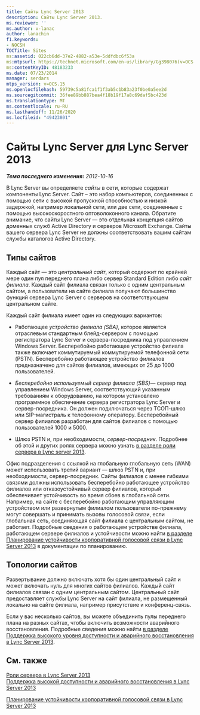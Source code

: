 ```yaml
---
title: Сайты Lync Server 2013
description: Сайты Lync Server 2013.
ms.reviewer: ''
ms.author: v-lanac
author: lanachin
f1.keywords:
- NOCSH
TOCTitle: Sites
ms:assetid: 022cb6dd-37e2-4882-a53e-5ddfdbc6f53a
ms:mtpsurl: https://technet.microsoft.com/en-us/library/Gg398076(v=OCS.15)
ms:contentKeyID: 48183233
ms.date: 07/23/2014
manager: serdars
mtps_version: v=OCS.15
ms.openlocfilehash: 59739c5a81fca1f1f3ab5c1b83a23f0be0a5ee2d
ms.sourcegitcommit: 36fee89bb887bea4f18b19f17a8c69daf5bc423d
ms.translationtype: MT
ms.contentlocale: ru-RU
ms.lasthandoff: 11/26/2020
ms.locfileid: "49423801"
---
```

# <a name="lync-server-sites-for-lync-server-2013"></a>Сайты Lync Server для Lync Server 2013

<div data-xmlns="http://www.w3.org/1999/xhtml">

<div class="topic" data-xmlns="http://www.w3.org/1999/xhtml" data-msxsl="urn:schemas-microsoft-com:xslt" data-cs="https://msdn.microsoft.com/">

<div data-asp="https://msdn2.microsoft.com/asp">



</div>

<div id="mainSection">

<div id="mainBody">

<span> </span>

_**Тема последнего изменения:** 2012-10-16_

В Lync Server вы определяете *сайты* в сети, которые содержат компоненты Lync Server. Сайт – это набор компьютеров, соединенных с помощью сети с высокой пропускной способностью и низкой задержкой, например локальной сети, или две сети, соединенные с помощью высокоскоростного оптоволоконного канала. Обратите внимание, что сайты Lync Server — это отдельная концепция сайтов доменных служб Active Directory и серверов Microsoft Exchange. Сайты вашего сервера Lync Server не должны соответствовать вашим сайтам службы каталогов Active Directory.

<div>

## <a name="site-types"></a>Типы сайтов

Каждый сайт — это *центральный сайт*, который содержит по крайней мере один пул переднего плана либо сервер Standard Edition либо *сайт филиала*. Каждый сайт филиала связан только с одним центральным сайтом, а пользователи на сайте филиала получают большинство функций сервера Lync Server с серверов на соответствующем центральном сайте.

Каждый сайт филиала имеет один из следующих вариантов:

  - Работающее *устройство филиала (SBA)*, которое является отраслевым стандартным блейд-сервером с помощью регистратора Lync Server и сервера-посредника под управлением Windows Server. Бесперебойно работающее устройство филиала также включает коммутируемый коммутируемой телефонной сети (PSTN). Бесперебойно работающее устройство филиалов предназначено для сайтов филиалов, имеющих от 25 до 1000 пользователей.

  - *Бесперебойно используемый сервер филиала (SBS)*— сервер под управлением Windows Server, соответствующий указанным требованиям к оборудованию, на котором установлено программное обеспечение сервера регистратора Lync Server и сервер-посредника. Он должен подключаться через ТСОП-шлюз или SIP-магистраль к телефонному оператору. Бесперебойный сервер филиалов разработан для сайтов филиалов с помощью пользователей 1000 и 5000.

  - Шлюз PSTN и, при необходимости, *сервер-посредник*. Подробнее об этой и других ролях сервера можно узнать [в разделе роли сервера в Lync server 2013](lync-server-2013-server-roles.md).

Офис подразделения с ссылкой на глобальную глобальную сеть (WAN) может использовать третий вариант — шлюз PSTN и, при необходимости, сервер-посредник. Сайты филиалов с менее гибкими связями должны использовать бесперебойно работающее устройство филиалов или отказоустойчивый сервер филиалов, который обеспечивает устойчивость во время сбоев в глобальной сети. Например, на сайте с бесперебойно работающим управляющим устройством или развернутым филиалом пользователи по-прежнему могут совершать и принимать вызовы голосовой связи, если глобальная сеть, соединяющая сайт филиала с центральным сайтом, не работает. Подробные сведения о работающем устройстве филиала, работающем сервере филиалов и устойчивости можно найти [в разделе Планирование устойчивости корпоративной голосовой связи в Lync Server 2013](lync-server-2013-planning-for-enterprise-voice-resiliency.md) в документации по планированию.

</div>

<div>

## <a name="site-topologies"></a>Топологии сайтов

Развертывание должно включать хотя бы один центральный сайт и может включать нуль для многих сайтов филиалов. Каждый сайт филиалов связан с одним центральным сайтом. Центральный сайт предоставляет службы Lync Server на сайт филиала, не размещенный локально на сайте филиала, например присутствие и конференц-связь.

Если у вас несколько сайтов, вы можете объединить пулы переднего плана на разных сайтах, чтобы включить возможности аварийного восстановления. Подробные сведения можно найти [в разделе Поддержка высокого уровня доступности и аварийного восстановления в Lync Server 2013](lync-server-2013-high-availability-and-disaster-recovery-support.md).

</div>

<div>

## <a name="see-also"></a>См. также


[Роли сервера в Lync Server 2013](lync-server-2013-server-roles.md)  
[Поддержка высокой доступности и аварийного восстановления в Lync Server 2013](lync-server-2013-high-availability-and-disaster-recovery-support.md)  


[Планирование устойчивости корпоративной голосовой связи в Lync Server 2013](lync-server-2013-planning-for-enterprise-voice-resiliency.md)  
  

</div>

</div>

<span> </span>

</div>

</div>

</div>

